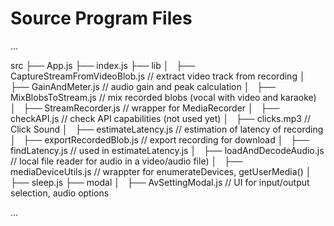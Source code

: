 # Source Program Files #

...

src
├── App.js
├── index.js
├── lib
│   ├── CaptureStreamFromVideoBlob.js // extract video track from recording
│   ├── GainAndMeter.js // audio gain and peak calculation
│   ├── MixBlobsToStream.js // mix recorded blobs (vocal with video and karaoke)
│   ├── StreamRecorder.js // wrapper for MediaRecorder
│   ├── checkAPI.js // check API capabilities (not used yet) 
│   ├── clicks.mp3  // Click Sound
│   ├── estimateLatency.js // estimation of latency of recording
│   ├── exportRecordedBlob.js // export recording for download 
│   ├── findLatency.js // used in estimateLatency.js
│   ├── loadAndDecodeAudio.js 
        // local file reader for audio in a video/audio file)
│   ├── mediaDeviceUtils.js // wrappter for enumerateDevices, getUserMedia()
│   ├── sleep.js
├── modal
│   ├── AvSettingModal.js // UI for input/output selection, audio options

...
